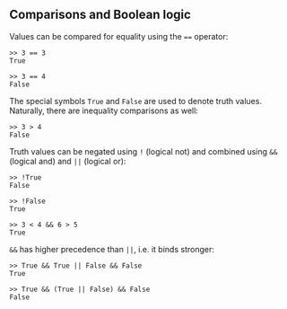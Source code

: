 ## Comparisons and Boolean logic

Values can be compared for equality using the `==` operator:
```
>> 3 == 3
True 

>> 3 == 4
False
```

The special symbols `True` and `False` are used to denote truth values. Naturally, there are inequality comparisons as well:
```
>> 3 > 4
False
```

Truth values can be negated using `!` (logical not) and combined using `&&` (logical and) and `||` (logical or):
```
>> !True
False

>> !False
True

>> 3 < 4 && 6 > 5
True
```

`&&` has higher precedence than `||`, i.e. it binds stronger:
```
>> True && True || False && False
True

>> True && (True || False) && False
False
```